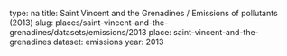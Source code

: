type: na
title: Saint Vincent and the Grenadines / Emissions of pollutants (2013)
slug: places/saint-vincent-and-the-grenadines/datasets/emissions/2013
place: saint-vincent-and-the-grenadines
dataset: emissions
year: 2013
